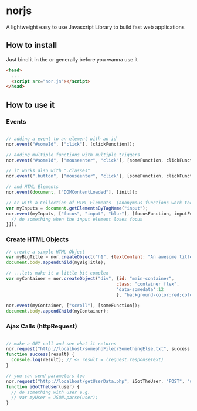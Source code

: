 # norjs

A lightweight easy to use Javascript Library to build fast web applications

## How to install

Just bind it in the <head> or generally before you wanna use it
```HTML
<head>
  ...
  <script src="nor.js"></script>
</head>
```

## How to use it
### Events
```javascript

// adding a event to an element with an id
nor.event("#someId", ["click"], [clickFunction]);

// adding multiple functions with multiple triggers
nor.event("#someId", ["mouseenter", "click"], [someFunction, clickFunction]);

// it works also with ".classes"
nor.event(".button", ["mouseenter", "click"], [someFunction, clickFunction]);

// and HTML Elements
nor.event(document, ["DOMContentLoaded"], [init]);

// or with a Collection of HTML Elements  (anonymous functions work too)
var myInputs = document.getElementsByTagName("input");
nor.event(myInputs, ["focus", "input", "blur"], [focusFunction, inputFunction, function(e) {
  // do something when the input element loses focus
}]);

```

### Create HTML Objects

```javascript
// create a simple HTML Object
var myBigTitle = nor.createObject("h1", {textContent: "An awesome title"});
document.body.appendChild(myBigTitle);

// ...lets make it a little bit complex
var myContainer = nor.createObject("div", {id: "main-container", 
                                          class: "container flex", 
                                          'data-somedata':12
                                          }, "background-color:red;color:yellow");
                                          
nor.event(myContainer, ["scroll"], [someFunction]);
document.body.appendChild(myContainer);
```

### Ajax Calls (httpRequest)

```javascript

// make a GET call and see what it returns 
nor.request("http://localhost/somephpFileorSomethingElse.txt", success, "GET");
function success(result) {
  console.log(result); // <- result = (request.responseText)
}

// you can send parameters too
nor.request("http://localhost/getUserData.php", iGotTheUser, "POST", "userId="+userId);
function iGotTheUser(user) {
  // do something with user e.g.
  // var myUser = JSON.parse(user);
}
```


